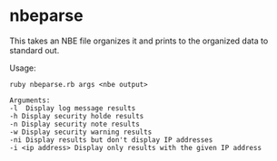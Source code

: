 nbeparse
========

This takes an NBE file organizes it and prints to the organized data to
standard out.

Usage:

    ruby nbeparse.rb args <nbe output>

    Arguments:
    -l  Display log message results
    -h Display security holde results
    -n Display security note results
    -w Display security warning results
    -ni Display results but don't display IP addresses
    -i <ip address> Display only results with the given IP address
